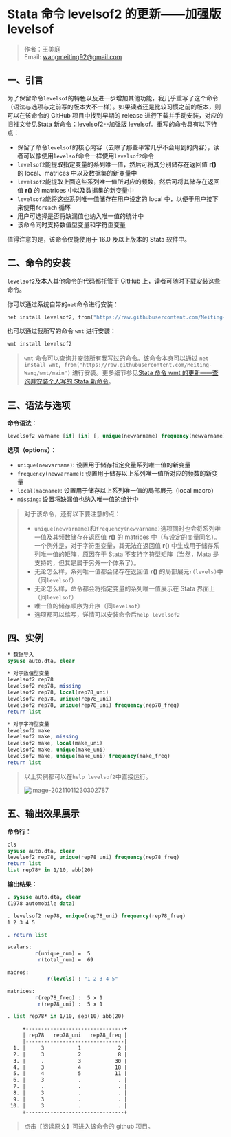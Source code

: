 # Stata 命令 levelsof2 的更新——加强版 levelsof

> 作者：王美庭  
> Email: wangmeiting92@gmail.com

## 一、引言

为了保留命令`levelsof`的特色以及进一步增加其他功能，我几乎重写了这个命令（语法与选项与之前写的版本大不一样）。如果读者还是比较习惯之前的版本，则可以在该命令的 GitHub 项目中找到早期的 release 进行下载并手动安装，对应的旧推文参见[Stata 新命令：levelsof2--加强版 levelsof](https://mp.weixin.qq.com/s/99YEiViH9fSAa6cXKYESNg)。重写的命令具有以下特点：

- 保留了命令`levelsof`的核心内容（去除了那些平常几乎不会用到的内容），读者可以像使用`levelsof`命令一样使用`levelsof2`命令
- `levelsof2`能提取指定变量的系列唯一值，然后可将其分别储存在返回值 **r()** 的 local、matrices 中以及数据集的新变量中
- `levelsof2`能提取上面这些系列唯一值所对应的频数，然后可将其储存在返回值 **r()** 的 matrices 中以及数据集的新变量中
- `levelsof2`能将这些系列唯一值储存在用户设定的 local 中，以便于用户接下来使用`foreach` 循环
- 用户可选择是否将缺漏值也纳入唯一值的统计中
- 该命令同时支持数值型变量和字符型变量

值得注意的是，该命令仅能使用于 16.0 及以上版本的 Stata 软件中。

## 二、命令的安装

`levelsof2`及本人其他命令的代码都托管于 GitHub 上，读者可随时下载安装这些命令。

你可以通过系统自带的`net`命令进行安装：

```stata
net install levelsof2, from("https://raw.githubusercontent.com/Meiting-Wang/levelsof2/main")
```

也可以通过我所写的命令 `wmt` 进行安装：

```stata
wmt install levelsof2
```

> `wmt` 命令可以查询并安装所有我写过的命令。该命令本身可以通过 `net install wmt, from("https://raw.githubusercontent.com/Meiting-Wang/wmt/main")` 进行安装。更多细节参见[Stata 命令 wmt 的更新——查询并安装个人写的 Stata 新命令](https://mp.weixin.qq.com/s/kXtYQX-dX5ELH8KNar9Vnw)。

## 三、语法与选项

**命令语法**：

```stata
levelsof2 varname [if] [in] [, unique(newvarname) frequency(newvarname) local(macname) missing]
```

**选项（options）**：

- `unique(newvarname)`: 设置用于储存指定变量系列唯一值的新变量
- `frequency(newvarname)`: 设置用于储存以上系列唯一值所对应的频数的新变量
- `local(macname)`: 设置用于储存以上系列唯一值的局部展元（local macro）
- `missing`: 设置将缺漏值也纳入唯一值的统计中

> 对于该命令，还有以下要注意的点：
>
> - `unique(newvarname)`和`frequency(newvarname)`选项同时也会将系列唯一值及其频数储存在返回值 **r()** 的 matrices 中（与设定的变量同名）。一个例外是，对于字符型变量，其无法在返回值 **r()** 中生成用于储存系列唯一值的矩阵，原因在于 Stata 不支持字符型矩阵（当然，Mata 是支持的，但其是属于另外一个体系了）。
> - 无论怎么样，系列唯一值都会储存在返回值 **r()** 的局部展元`r(levels)`中（同`levelsof`）
> - 无论怎么样，命令都会将指定变量的系列唯一值展示在 Stata 界面上（同`levelsof`）
> - 唯一值的储存顺序为升序（同`levelsof`）
> - 选项都可以缩写，详情可以安装命令后`help levelsof2`

## 四、实例

```stata
* 数据导入
sysuse auto.dta, clear

* 对于数值型变量
levelsof2 rep78
levelsof2 rep78, missing
levelsof2 rep78, local(rep78_uni)
levelsof2 rep78, unique(rep78_uni)
levelsof2 rep78, unique(rep78_uni) frequency(rep78_freq)
return list

* 对于字符型变量
levelsof2 make
levelsof2 make, missing
levelsof2 make, local(make_uni)
levelsof2 make, unique(make_uni)
levelsof2 make, unique(make_uni) frequency(make_freq)
return list
```

> 以上实例都可以在`help levelsof2`中直接运行。
>
> ![image-20211011230302787](https://cdn.jsdelivr.net/gh/Meiting-Wang/pictures/picgo/picgo-202110112303863.png)



## 五、输出效果展示

**命令行：**

```stata
cls
sysuse auto.dta, clear
levelsof2 rep78, unique(rep78_uni) frequency(rep78_freq)
return list
list rep78* in 1/10, abb(20)
```

**输出结果：**

```stata
. sysuse auto.dta, clear
(1978 automobile data)

. levelsof2 rep78, unique(rep78_uni) frequency(rep78_freq)
1 2 3 4 5

. return list

scalars:
         r(unique_num) =  5
          r(total_num) =  69

macros:
             r(levels) : "1 2 3 4 5"

matrices:
         r(rep78_freq) :  5 x 1
          r(rep78_uni) :  5 x 1

. list rep78* in 1/10, sep(10) abb(20)

     +--------------------------------+
     | rep78   rep78_uni   rep78_freq |
     |--------------------------------|
  1. |     3           1            2 |
  2. |     3           2            8 |
  3. |     .           3           30 |
  4. |     3           4           18 |
  5. |     4           5           11 |
  6. |     3           .            . |
  7. |     .           .            . |
  8. |     3           .            . |
  9. |     3           .            . |
 10. |     3           .            . |
     +--------------------------------+
```

> 点击【阅读原文】可进入该命令的 github 项目。

